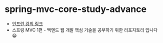 # spring-mvc-core-study-advance

- [인프런 강의 링크](https://www.inflearn.com/course/%EC%8A%A4%ED%94%84%EB%A7%81-mvc-1/dashboard)
- 스프링 MVC 1편 - 백엔드 웹 개발 핵심 기술을 공부하기 위한 리포지토리 입니다 😀
